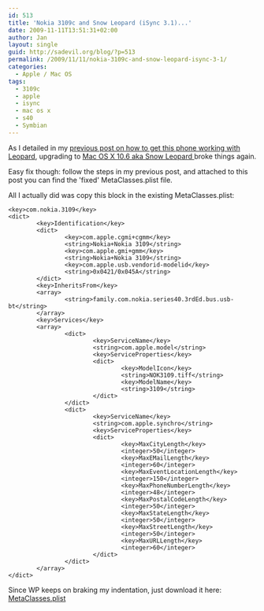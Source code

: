 ```yaml
---
id: 513
title: 'Nokia 3109c and Snow Leopard (iSync 3.1)...'
date: 2009-11-11T13:51:31+02:00
author: Jan
layout: single
guid: http://sadevil.org/blog/?p=513
permalink: /2009/11/11/nokia-3109c-and-snow-leopard-isync-3-1/
categories:
  - Apple / Mac OS
tags:
  - 3109c
  - apple
  - isync
  - mac os x
  - s40
  - Symbian
---
```

As I detailed in my [previous post on how to get this phone working with Leopard](/2008/06/26/nokia-3109c-symbian-s40-and-isync/), upgrading to [Mac OS X 10.6 aka Snow Leopard ](http://en.wikipedia.org/wiki/Mac_OS_X_Snow_Leopard) broke things again.

Easy fix though: follow the steps in my previous post, and attached to this post you can find the 'fixed' MetaClasses.plist file.

All I actually did was copy this block in the existing MetaClasses.plist:

```
<key>com.nokia.3109</key>
<dict>
        <key>Identification</key>
        <dict>
                <key>com.apple.cgmi+cgmm</key>
                <string>Nokia+Nokia 3109</string>
                <key>com.apple.gmi+gmm</key>
                <string>Nokia+Nokia 3109</string>
                <key>com.apple.usb.vendorid-modelid</key>
                <string>0x0421/0x045A</string>
        </dict>
        <key>InheritsFrom</key>
        <array>
                <string>family.com.nokia.series40.3rdEd.bus.usb-bt</string>
        </array>
        <key>Services</key>
        <array>
                <dict>
                        <key>ServiceName</key>
                        <string>com.apple.model</string>
                        <key>ServiceProperties</key>
                        <dict>
                                <key>ModelIcon</key>
                                <string>NOK3109.tiff</string>
                                <key>ModelName</key>
                                <string>3109</string>
                        </dict>
                </dict>
                <dict>
                        <key>ServiceName</key>
                        <string>com.apple.synchro</string>
                        <key>ServiceProperties</key>
                        <dict>
                                <key>MaxCityLength</key>
                                <integer>50</integer>
                                <key>MaxEMailLength</key>
                                <integer>60</integer>
                                <key>MaxEventLocationLength</key>
                                <integer>150</integer>
                                <key>MaxPhoneNumberLength</key>
                                <integer>48</integer>
                                <key>MaxPostalCodeLength</key>
                                <integer>50</integer>
                                <key>MaxStateLength</key>
                                <integer>50</integer>
                                <key>MaxStreetLength</key>
                                <integer>50</integer>
                                <key>MaxURLLength</key>
                                <integer>60</integer>
                        </dict>
                </dict>
        </array>
</dict>
```

Since WP keeps on braking my indentation, just download it here: [MetaClasses.plist](/assets/files/2009/11/MetaClasses.plist)
